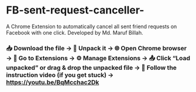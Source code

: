 # FB-sent-request-canceller-
A Chrome Extension to automatically cancel all sent friend requests on Facebook with one click. Developed by Md. Maruf Billah.


### 📥 Download the file → 📂 Unpack it → 🌐 Open Chrome browser → 🧩 Go to Extensions → ⚙️ Manage Extensions → 📤 Click “Load unpacked” or drag & drop the unpacked file → 🎥 Follow the instruction video (if you get stuck) → https://youtu.be/BqMcchac2Dk
